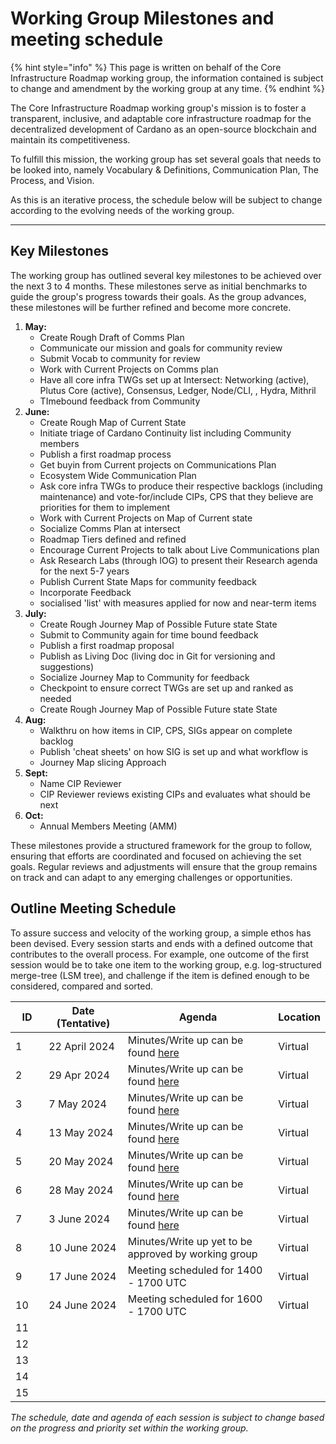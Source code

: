 # Working Group Milestones and meeting schedule

{% hint style="info" %}
This page is written on behalf of the Core Infrastructure Roadmap working group, the information contained is subject to change and amendment by the working group at any time.
{% endhint %}

The Core Infrastructure Roadmap working group's mission is to foster a transparent, inclusive, and adaptable core infrastructure roadmap for the decentralized development of Cardano as an open-source blockchain and maintain its competitiveness.

To fulfill this mission, the working group has set several goals that needs to be looked into, namely Vocabulary & Definitions, Communication Plan, The Process, and Vision.

As this is an iterative process, the schedule below will be subject to change according to the evolving needs of the working group. &#x20;

***

## Key Milestones

The working group has outlined several key milestones to be achieved over the next 3 to 4 months. These milestones serve as initial benchmarks to guide the group's progress towards their goals. As the group advances, these milestones will be further refined and become more concrete.

1. **May:**&#x20;
   * Create Rough Draft of Comms Plan
   * Communicate our mission and goals for community review
   * Submit Vocab to community for review
   * Work with Current Projects on Comms plan
   * Have all core infra TWGs set up at Intersect: Networking (active), Plutus Core (active), Consensus, Ledger, Node/CLI, , Hydra, Mithril
   * TImebound feedback from Community
2. **June:**&#x20;
   * Create Rough Map of Current State
   * Initiate triage of Cardano Continuity list including Community members
   * Publish a first roadmap process
   * Get buyin from Current projects on Communications Plan
   * Ecosystem Wide Communication Plan
   * Ask core infra TWGs to produce their respective backlogs (including maintenance) and vote-for/include CIPs, CPS that they believe are priorities for them to implement
   * Work with Current Projects on Map of Current state
   * Socialize Comms Plan at intersect
   * Roadmap Tiers defined and refined
   * Encourage Current Projects to talk about Live Communications plan
   * Ask Research Labs (through IOG) to present their Research agenda for the next 5-7 years
   * Publish Current State Maps for community feedback
   * Incorporate Feedback
   * socialised 'list' with measures applied for now and near-term items
3. **July:**&#x20;
   * Create Rough Journey Map of Possible Future state State
   * Submit to Community again for time bound feedback
   * Publish a first roadmap proposal
   * Publish as Living Doc (living doc in Git for versioning and suggestions)
   * Socialize Journey Map to Community for feedback
   * Checkpoint to ensure correct TWGs are set up and ranked as needed
   * Create Rough Journey Map of Possible Future state State
4. **Aug:**&#x20;
   * Walkthru on how items in CIP, CPS, SIGs appear on complete backlog
   * Publish 'cheat sheets' on how SIG is set up and what workflow is
   * Journey Map slicing Approach
5. **Sept:**
   * Name CIP Reviewer
   * CIP Reviewer reviews existing CIPs and evaluates what should be next
6. **Oct:**
   * Annual Members Meeting (AMM)

These milestones provide a structured framework for the group to follow, ensuring that efforts are coordinated and focused on achieving the set goals. Regular reviews and adjustments will ensure that the group remains on track and can adapt to any emerging challenges or opportunities.

## Outline Meeting Schedule

To assure success and velocity of the working group, a simple ethos has been devised. Every session starts and ends with a defined outcome that contributes to the overall process. For example, one outcome of the first session would be to take one item to the working group, e.g. log-structured merge-tree (LSM tree), and challenge if the item is defined enough to be considered, compared and sorted.&#x20;

<table><thead><tr><th width="66">ID</th><th width="154">Date (Tentative)</th><th width="432">Agenda</th><th>Location</th></tr></thead><tbody><tr><td>1</td><td>22 April 2024</td><td>Minutes/Write up can be found <a href="22-4-24-meeting-minutes.md">here</a></td><td>Virtual</td></tr><tr><td>2</td><td>29 Apr 2024</td><td>Minutes/Write up can be found <a href="29-4-24-meeting-minutes.md">here</a></td><td>Virtual</td></tr><tr><td>3</td><td>7 May 2024</td><td>Minutes/Write up can be found <a href="7-5-24-meeting-minutes.md">here</a></td><td>Virtual</td></tr><tr><td>4</td><td>13 May 2024</td><td>Minutes/Write up can be found <a href="13-5-24-meeting-minutes.md">here</a></td><td>Virtual</td></tr><tr><td>5</td><td>20 May 2024</td><td>Minutes/Write up can be found <a href="20-5-24-meeting-minutes.md">here</a></td><td>Virtual</td></tr><tr><td>6</td><td>28 May 2024</td><td>Minutes/Write up can be found <a href="28-5-24-meeting-minutes.md">here</a></td><td>Virtual</td></tr><tr><td>7</td><td>3 June 2024</td><td>Minutes/Write up can be found <a href="28-5-24-meeting-minutes-1.md">here</a></td><td>Virtual</td></tr><tr><td>8</td><td>10 June 2024</td><td>Minutes/Write up yet to be approved by working group</td><td>Virtual</td></tr><tr><td>9</td><td>17 June 2024</td><td>Meeting scheduled for 1400 - 1700 UTC</td><td>Virtual</td></tr><tr><td>10</td><td>24 June 2024</td><td>Meeting scheduled for 1600 - 1700 UTC</td><td>Virtual</td></tr><tr><td>11</td><td></td><td></td><td></td></tr><tr><td>12</td><td></td><td></td><td></td></tr><tr><td>13</td><td></td><td></td><td></td></tr><tr><td>14</td><td></td><td></td><td></td></tr><tr><td>15</td><td></td><td></td><td></td></tr></tbody></table>

_The schedule, date and agenda of each session is subject to change based on the progress and priority set within the working group._&#x20;
